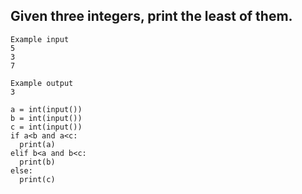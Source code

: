 ## Given three integers, print the least of them.


```
Example input
5
3
7

Example output
3
```

```
a = int(input())
b = int(input())
c = int(input())
if a<b and a<c:
  print(a)
elif b<a and b<c:
  print(b)
else:
  print(c)
```
